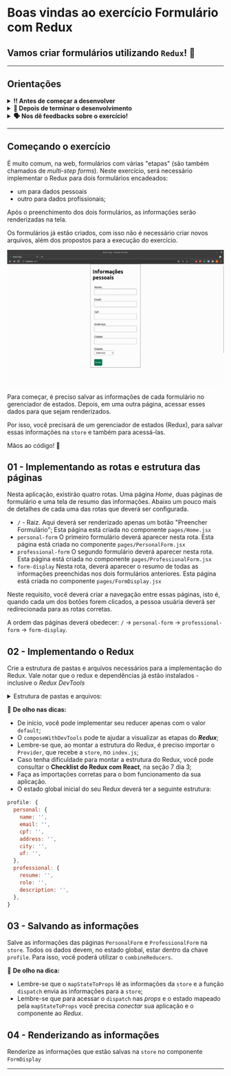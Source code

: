 # Boas vindas ao exercício Formulário com Redux

## Vamos criar formulários utilizando `Redux`! 🚀

---

## Orientações

<details>
  <summary><strong>‼️ Antes de começar a desenvolver</strong></summary><br/>

- Crie um fork desse projeto, para isso siga esse [tutorial de como realizar um fork](https://guides.github.com/activities/forking/).
- Após fazer o fork, clone o repositório criado para o seu computador.
- Rode o comando `npm install`.
- Vá para a branch `main` do seu projeto e execute o comando `git branch` ou `git branch -a`.
- O exercício deverá ser feito na branch `main`.

</details>

<details>
  <summary><strong>🤝 Depois de terminar o desenvolvimento</strong></summary><br/>

Após a solução dos exercícios, abra um PR no seu repositório forkado e, se quiser, mergeie para a `main`. Sinta-se à vontade!

**Atenção!**: Ao criar o PR, você irá se deparar com essa tela:

![PR do exercício](images/examplepr.png)

É necessário realizar uma mudança. Para isso, clique no _base repository_ como na imagem abaixo:

![Mudando a base do repositório](images/change-base.png)

Mude para o seu repositório. Seu nome estará na frente do nome dele, por exemplo: `antonio/TicTacToe`. Depois desse passo a página deve ficar assim:

![Após mudança](images/after-change.png)

Agora, basta criar o PULL REQUEST clicando no botão `Create Pull Request`.

> 💡 Realize esse processo para cada PR que abrir.

</details>

<details>
  <summary><strong>🗣 Nos dê feedbacks sobre o exercício!</strong></summary> <br />

  Ao finalizar e submeter o exercício, não se esqueça de avaliar sua experiência preenchendo o formulário. Leva menos de 3 minutos!

  [FORMULÁRIO DE AVALIAÇÃO](https://be-trybe.typeform.com/to/ZTeR4IbH)

</details>

---

## Começando o exercício

É muito comum, na web, formulários com várias "etapas" (são também chamados de _multi-step forms_). Neste exercício, será necessário implementar o Redux para dois formulários encadeados:

- um para dados pessoais
- outro para dados profissionais;

Após o preenchimento dos dois formulários, as informações serão renderizadas na tela.

Os formulários já estão criados, com isso não é necessário criar novos arquivos, além dos propostos para a execução do exercício.

![forms-redux](form-redux.gif)

Para começar, é preciso salvar as informações de cada formulário no gerenciador de estados. Depois, em uma outra página, acessar esses dados para que sejam renderizados.

Por isso, você precisará de um gerenciador de estados (Redux), para salvar essas informações na `store` e também para acessá-las.

Mãos ao código! 💪

## 01 - Implementando as rotas e estrutura das páginas

Nesta aplicação, existirão quatro rotas. Uma página _Home_, duas páginas de formulário e uma tela de resumo das informações. Abaixo um pouco mais de detalhes de cada uma das rotas que deverá ser configurada.

- `/` - Raiz. Aqui deverá ser renderizado apenas um botão "Preencher Formulário"; Esta página está criada no componente `pages/Home.jsx`
- `personal-form` O primeiro formulário deverá aparecer nesta rota. Esta página está criada no componente `pages/PersonalForm.jsx`
- `professional-form` O segundo formulário deverá aparecer nesta rota. Esta página está criada no componente `pages/ProfessionalForm.jsx`
- `form-display` Nesta rota, deverá aparecer o resumo de todas as informações preenchidas nos dois formulários anteriores. Esta página está criada no componente `pages/FormDisplay.jsx`

Neste requisito, você deverá criar a navegação entre essas páginas, isto é, quando cada um dos botões forem clicados, a pessoa usuária deverá ser redirecionada para as rotas corretas.

A ordem das páginas deverá obedecer: `/` -> `personal-form` -> `professional-form` -> `form-display`.

## 02 - Implementando o Redux

Crie a estrutura de pastas e arquivos necessários para a implementação do Redux. Vale notar que o redux e dependências já estão instalados - inclusive o _Redux DevTools_

<details>
  <summary>
    Estrutura de pastas e arquivos:
  </summary>

- Crie a pasta `src/redux` para agrupar todos os arquivos relacionados ao Redux;
- Crie a pasta `src/redux/actions/` para armazenar as `actions` do projeto;
- Crie a pasta `src/redux/reducers` para armazenar os `reducers` do projeto;
- Crie o arquivo `src/redux/index.js`, que será o arquivo responsável por criar e exportar a `store` da aplicação.
- Implemente o `reducer`.
- Implemente a `store`.
- Implemente as `actions`.

</details>

👀 **De olho nas dicas:**

- De início, você pode implementar seu reducer apenas com o valor `default`;
- O `composeWithDevTools` pode te ajudar a visualizar as etapas do **_Redux_**;
- Lembre-se que, ao montar a estrutura do Redux, é preciso importar o `Provider`, que recebe a `store`, no `index.js`;
- Caso tenha dificuldade para montar a estrutura do Redux, você pode consultar o **Checklist do Redux com React**, na seção 7 dia 3;
- Faça as importações corretas para o bom funcionamento da sua aplicação.
- O estado global inicial do seu Redux deverá ter a seguinte estrutura:

```javascript
profile: {
  personal: {
    name: '',
    email: '',
    cpf: '',
    address: '',
    city: '',
    uf: '',
  },
  professional: {
    resume: '',
    role: '',
    description: '',
  },
}
```

## 03 - Salvando as informações

Salve as informações das páginas `PersonalForm` e `ProfessionalForm` na `store`. Todos os dados devem, no estado global, estar dentro da chave `profile`. Para isso, você poderá utilizar o `combineReducers`.

👀 **De olho na dica:**

- Lembre-se que o `mapStateToProps` lê as informações da `store` e a função `dispatch` envia as informações para a `store`;
- Lembre-se que para acessar o `dispatch` nas _props_ e o estado mapeado pela `mapStateToProps` você precisa _conectar_ sua aplicação e o componente ao _Redux_.

## 04 - Renderizando as informações

Renderize as informações que estão salvas na `store` no componente `FormDisplay`

---
